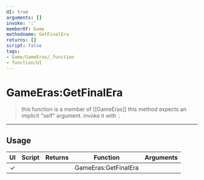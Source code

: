 ```yaml
---
UI: true
arguments: []
invoke: ':'
memberOf: Game
methodname: GetFinalEra
returns: []
script: false
tags:
- Game/GameEras/_function
- function/UI
---
```

# GameEras:GetFinalEra
> this function is a member of [[GameEras]]
> this method expects an implicit "self" argument. invoke it with `:`
-----
## Usage
|  UI | Script | Returns | Function | Arguments |
|:---:|:------:|-------:|:--------:|:---------|
|✓| ||GameEras:GetFinalEra||
